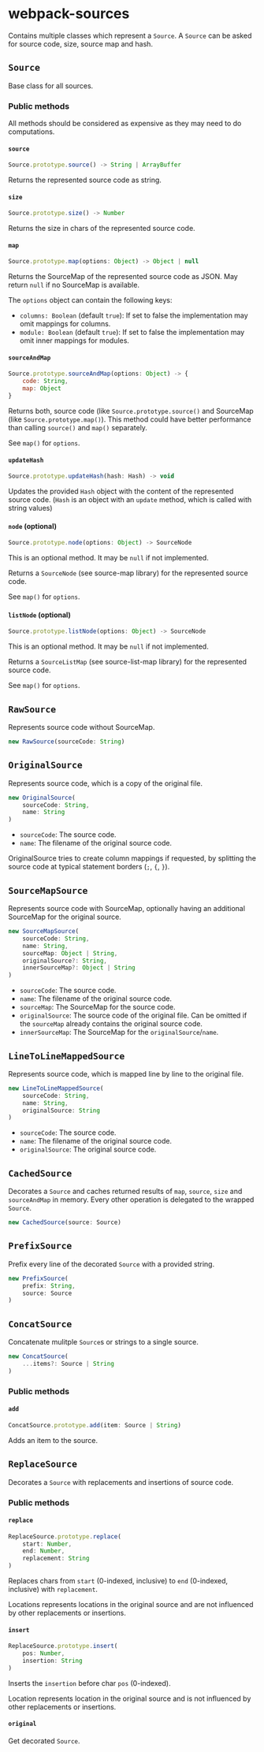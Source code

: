 # webpack-sources

Contains multiple classes which represent a `Source`. A `Source` can be asked for source code, size, source map and hash.

## `Source`

Base class for all sources.

### Public methods

All methods should be considered as expensive as they may need to do computations.

#### `source`

``` js
Source.prototype.source() -> String | ArrayBuffer
```

Returns the represented source code as string.

#### `size`

``` js
Source.prototype.size() -> Number
```

Returns the size in chars of the represented source code.

#### `map`

``` js
Source.prototype.map(options: Object) -> Object | null
```

Returns the SourceMap of the represented source code as JSON. May return `null` if no SourceMap is available.

The `options` object can contain the following keys:

* `columns: Boolean` (default `true`): If set to false the implementation may omit mappings for columns.
* `module: Boolean` (default `true`): If set to false the implementation may omit inner mappings for modules.

#### `sourceAndMap`

``` js
Source.prototype.sourceAndMap(options: Object) -> {
	code: String,
	map: Object
}
```

Returns both, source code (like `Source.prototype.source()` and SourceMap (like `Source.prototype.map()`). This method could have better performance than calling `source()` and `map()` separately.

See `map()` for `options`.

#### `updateHash`

``` js
Source.prototype.updateHash(hash: Hash) -> void
```

Updates the provided `Hash` object with the content of the represented source code. (`Hash` is an object with an `update` method, which is called with string values)

#### `node` (optional)

``` js
Source.prototype.node(options: Object) -> SourceNode
```

This is an optional method. It may be `null` if not implemented.

Returns a `SourceNode` (see source-map library) for the represented source code.

See `map()` for `options`.

#### `listNode` (optional)

``` js
Source.prototype.listNode(options: Object) -> SourceNode
```

This is an optional method. It may be `null` if not implemented.

Returns a `SourceListMap` (see source-list-map library) for the represented source code.

See `map()` for `options`.

## `RawSource`

Represents source code without SourceMap.

``` js
new RawSource(sourceCode: String)
```

## `OriginalSource`

Represents source code, which is a copy of the original file.

``` js
new OriginalSource(
	sourceCode: String,
	name: String
)
```

* `sourceCode`: The source code.
* `name`: The filename of the original source code.

OriginalSource tries to create column mappings if requested, by splitting the source code at typical statement borders (`;`, `{`, `}`).

## `SourceMapSource`

Represents source code with SourceMap, optionally having an additional SourceMap for the original source.

``` js
new SourceMapSource(
	sourceCode: String,
	name: String,
	sourceMap: Object | String,
	originalSource?: String,
	innerSourceMap?: Object | String
)
```

* `sourceCode`: The source code.
* `name`: The filename of the original source code.
* `sourceMap`: The SourceMap for the source code.
* `originalSource`: The source code of the original file. Can be omitted if the `sourceMap` already contains the original source code.
* `innerSourceMap`: The SourceMap for the `originalSource`/`name`.

## `LineToLineMappedSource`

Represents source code, which is mapped line by line to the original file.

``` js
new LineToLineMappedSource(
	sourceCode: String,
	name: String,
	originalSource: String
)
```

* `sourceCode`: The source code.
* `name`: The filename of the original source code.
* `originalSource`: The original source code.

## `CachedSource`

Decorates a `Source` and caches returned results of `map`, `source`, `size` and `sourceAndMap` in memory. Every other operation is delegated to the wrapped `Source`.

``` js
new CachedSource(source: Source)
```

## `PrefixSource`

Prefix every line of the decorated `Source` with a provided string.

``` js
new PrefixSource(
	prefix: String,
	source: Source
)
```

## `ConcatSource`

Concatenate mulitple `Source`s or strings to a single source.

``` js
new ConcatSource(
	...items?: Source | String
)
```

### Public methods

#### `add`

``` js
ConcatSource.prototype.add(item: Source | String)
```

Adds an item to the source.	

## `ReplaceSource`

Decorates a `Source` with replacements and insertions of source code.

### Public methods

#### `replace`

``` js
ReplaceSource.prototype.replace(
	start: Number,
	end: Number,
	replacement: String
)
```

Replaces chars from `start` (0-indexed, inclusive) to `end` (0-indexed, inclusive) with `replacement`.

Locations represents locations in the original source and are not influenced by other replacements or insertions.

#### `insert`

``` js
ReplaceSource.prototype.insert(
	pos: Number,
	insertion: String
)
```

Inserts the `insertion` before char `pos` (0-indexed).

Location represents location in the original source and is not influenced by other replacements or insertions.

#### `original`

Get decorated `Source`.

